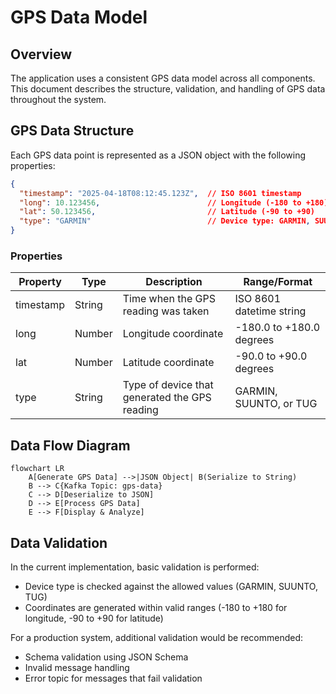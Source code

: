 # GPS Data Model

## Overview

The application uses a consistent GPS data model across all components. This document describes the structure, validation, and handling of GPS data throughout the system.

## GPS Data Structure

Each GPS data point is represented as a JSON object with the following properties:

```json
{
  "timestamp": "2025-04-18T08:12:45.123Z",  // ISO 8601 timestamp
  "long": 10.123456,                        // Longitude (-180 to +180)
  "lat": 50.123456,                         // Latitude (-90 to +90)
  "type": "GARMIN"                          // Device type: GARMIN, SUUNTO, or TUG
}
```

### Properties

| Property  | Type   | Description                                         | Range/Format                |
|-----------|--------|-----------------------------------------------------|----------------------------|
| timestamp | String | Time when the GPS reading was taken                 | ISO 8601 datetime string   |
| long      | Number | Longitude coordinate                                | -180.0 to +180.0 degrees   |
| lat       | Number | Latitude coordinate                                 | -90.0 to +90.0 degrees     |
| type      | String | Type of device that generated the GPS reading       | GARMIN, SUUNTO, or TUG     |

## Data Flow Diagram

```mermaid
flowchart LR
    A[Generate GPS Data] -->|JSON Object| B(Serialize to String)
    B --> C{Kafka Topic: gps-data}
    C --> D[Deserialize to JSON]
    D --> E[Process GPS Data]
    E --> F[Display & Analyze]
```

## Data Validation

In the current implementation, basic validation is performed:
- Device type is checked against the allowed values (GARMIN, SUUNTO, TUG)
- Coordinates are generated within valid ranges (-180 to +180 for longitude, -90 to +90 for latitude)

For a production system, additional validation would be recommended:
- Schema validation using JSON Schema
- Invalid message handling
- Error topic for messages that fail validation
